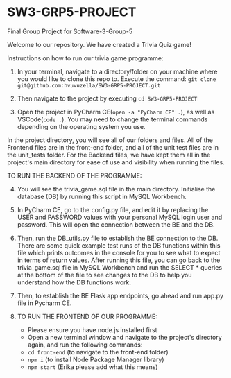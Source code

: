 # SW3-GRP5-PROJECT

Final Group Project for Software-3-Group-5

Welcome to our repository. We have created a Trivia Quiz game!

Instructions on how to run our trivia game programme:


1. In your terminal, navigate to a directory/folder on your machine where you would like to clone this repo to. Execute the command: `git clone git@github.com:hvuvuzella/SW3-GRP5-PROJECT.git`

2. Then navigate to the project by executing `cd SW3-GRP5-PROJECT`

3. Open the project in PyCharm CE(`open -a "PyCharm CE" .`), as well as VSCode(`code .`). You may need to change the terminal commands depending on the operating system you use. 

In the project directory, you will see all of our folders and files. All of the Frontend files are in the front-end folder, and all of the unit test files are in the unit_tests folder. For the Backend files, we have kept them all in the project's main directory for ease of use and visibility when running the files.

TO RUN THE BACKEND OF THE PROGRAMME:

4. You will see the trivia_game.sql file in the main directory. Initialise the database (DB) by running this script in MySQL Workbench.

5. In PyCharm CE, go to the config.py file, and edit it by replacing the USER and PASSWORD values with your personal MySQL login user and password. This will open the connection between the BE and the DB.

6. Then, run the DB_utils.py file to establish the BE connection to the DB. There are some quick example test runs of the DB functions within this file which prints outcomes in the console for you to see what to expect in terms of return values. After running this file, you can go back to the trivia_game.sql file in MySQL Workbench and run the SELECT * queries at the bottom of the file to see changes to the DB to help you understand how the DB functions work.

7. Then, to establish the BE Flask app endpoints, go ahead and run app.py file in Pycharm CE.

8. TO RUN THE FRONTEND OF OUR PROGRAMME:

   - Please ensure you have node.js installed first
   - Open a new terminal window and navigate to the project's directory again, and run the following commands:
   - `cd front-end` (to navigate to the front-end folder)
   - `npm i` (to install Node Package Manager library)
   - `npm start` (Erika please add what this means)
